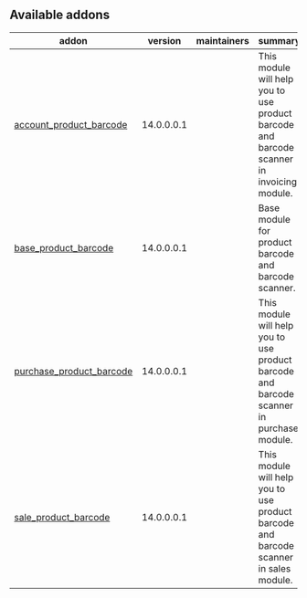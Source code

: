 [//]: # (addons)

Available addons
----------------
addon | version | maintainers | summary
--- | --- | --- | ---
[account_product_barcode](account_product_barcode/) | 14.0.0.0.1 |  | This module will help you to use product barcode and barcode scanner in invoicing module.
[base_product_barcode](base_product_barcode/) | 14.0.0.0.1 |  | Base module for product barcode and barcode scanner.
[purchase_product_barcode](purchase_product_barcode/) | 14.0.0.0.1 |  | This module will help you to use product barcode and barcode scanner in purchase module.
[sale_product_barcode](sale_product_barcode/) | 14.0.0.0.1 |  | This module will help you to use product barcode and barcode scanner in sales module.

[//]: # (end addons)